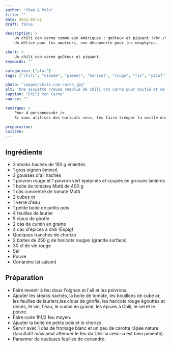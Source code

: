 ```yaml
---
author: "Chan & Polo"
title: ""
date: 2021-03-31
draft: false

description: >
    Un chili con carne comme aux Amériques : goûteux et piquant !<br />
    Un délice pour les amateurs, une découverte pour les néophytes.

short: >
    Un chili con carne goûteux et piquant.
keywords: ""

categories: ["plat"]
tags: ["chili", "viande", "piment", "haricot", "rouge", "riz", "pilaf"]

photo: "images/chili-con-carne.jpg"
alt: "Une assiette creuse remplie de chili con carne pour moitié et de riz pilav pour le restant"
caption: "Chili con Carne"
source: ""

remarque: >
    Pour 4 personnes<br />
    Si vous utilisez des haricots secs, les faire tremper la veille dans de l'eau froide et les cuire environ 1 heure 30

preparation: 
cuisson: 
---
```



## Ingrédients
- 3 steaks hachés de 150 g émiettés
- 1 gros oignon émincé
- 2 gousses d'ail hachés
- 1 poivron rouge et 1 poivron vert épépinés et coupés en grosses lanières
- 1 boite de tomates Mutti de 400 g
- 1 càs concentré de tomate Mutti
- 2 cubes or
- 1 verre d'eau
- 1 petite boite de petits pois
- 4 feuilles de laurier
- 5 clous de girofle
- 2 càs de cumin en graine
- 4 càc d'épices à chili (Espig)
- Quelques tranches de chorizo
- 2 boites de 250 g de haricots rouges (grande surface)
- 30 cl de vin rouge
- Sel
- Poivre
- Coriandre (si saison)

## Préparation
- Faire revenir à feu doux l'oignon et l'ail et les poivrons.
- Ajouter les steaks hachés, la boite de tomate, les bouillons de cube or, les feuilles de lauriers,les clous de girofle, les haricots rouge égouttés et rincés, le vin, l'eau, le cumin en graine, les épices à Chili, le sel et le poivre.
- Faire cuire 1h1/2 feu moyen.
- Ajouter la boite de petits pois et le chorizo.
- Servir avec 1 càs de fromage blanc et un peu de carotte râpée nature (facultatif mais peut atténuer le feu du Chili si celui-ci est bien pimenté).
- Parsemer de quelques feuilles de coriandre.
